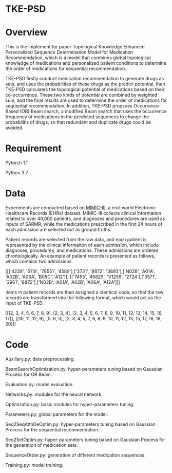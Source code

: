 # TKE-PSD

# Overview

This is the implement for paper Topological Knowledge Enhanced Personalized Sequence Determination Model for Medication Recommendation, which is a model that combines global topological knowledge of medications and personalized patient conditions to determine the order of medications for sequential recommendation.

TKE-PSD firstly conduct medication recommendation to generate drugs as sets, and uses the probabilities of these drugs as the predict potential, then TKE-PSD calculates the topological potential of medications based on their co-occurrence. These two kinds of potential are combined by weighted sum, and the final results are used to determine the order of medications for sequential recommendation. In addition, TKE-PSD propsoes Occurrence-Based (OB) Beam search, a modified Beam search that uses the occurrence frequency of medications in the predicted sequences to change the probabilitis of drugs, so that redundant and duplicate drugs could be avoided.

# Requirement

Pytorch 1.1

Python 3.7

# Data

Experiments are conducted based on [MIMIC-III](https://mimic.physionet.org), a real-world Electronic Healthcare Records (EHRs) dataset. MIMIC-III collects clinical information related to over 40,000 patients, and diagnoses and procedures are used as inputs of SARMR, while the medications prescribed in the first 24 hours of each admission are selected out as ground truths.

Patient records are selected from the raw data, and each patient is represented by the clinical informaiton of each admission, which include diagnoses, procedures, and medications. These admissions are ordered chronologically. An example of patient records is presented as follows, which contains two admissions.

\[\[\['4239', '5119', '78551', '4589'\],\['3731', '8872', '3893'\],\['N02B', 'A01A', 'A02B', 'A06A', 'B05C', 'A12'\]\],
  \[\['7455', '45829', 'V1259', '2724'\],\['3571', '3961', '8872'\],\['N02B', 'A01A', 'A02B', 'A06A', 'A12A'\]\]\]

Items in patient records are then assigned a identical code, so that the raw records are transformed into the following format, which would act as the input of TKE-PSD.

\[\[\[2, 3, 4, 5, 6, 7, 8, 9\], \[2, 3, 4\], \[2, 3, 4, 5, 6, 7, 8, 9, 10, 11, 12, 13, 14, 15, 16, 17\]\],
  \[\[10, 11, 12, 9\], \[5, 6, 3\], \[2, 3, 4, 5, 7, 6, 8, 9, 10, 11, 12, 13, 15, 17, 18, 19, 20\]\]\]


# Code

Auxiliary.py: data preprocessing.

BeamSearchOptimization.py: hyper-parameters tuning based on Gaussian Process for OB Beam.

Evaluation.py: model evaluation.

Networks.py: modules for the neural network.

Optimization.py: basic modules for hyper-parameters tuning.

Parameters.py: global parameters for the model.

Seq2SeqAttnDeOptim.py: hyper-parameters tuning based on Gaussian Process for the sequential recommendation.

Seq2SetOptim.py: hyper-parameters tuning based on Gaussian Process for the generation of medication sets.

SequenceOrder.py: generation of different medication sequences.

Training.py: model training.
